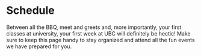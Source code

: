 # Schedule
Between all the BBQ, meet and greets and, more importantly, your first classes at university, your first week at UBC will definitely be hectic! Make sure to keep this page handy to stay organized and attend all the fun events we have prepared for you. 